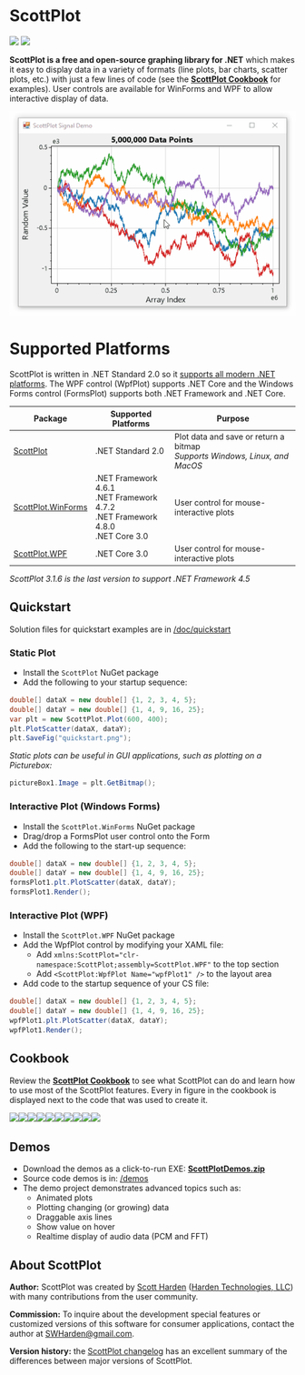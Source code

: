 # ScottPlot

[![](https://img.shields.io/azure-devops/build/swharden/swharden/2?label=Build&logo=azure%20pipelines)](https://dev.azure.com/swharden/swharden/_build/latest?definitionId=2&branchName=master)
[![](https://img.shields.io/nuget/dt/ScottPlot?color=004880&label=NuGet%20Installs&logo=nuget)](https://www.nuget.org/packages/ScottPlot/)

**ScottPlot is a free and open-source graphing library for .NET** which makes it easy to display data in a variety of formats (line plots, bar charts, scatter plots, etc.) with just a few lines of code (see the **[ScottPlot Cookbook](/cookbook)** for examples). User controls are available for WinForms and WPF to allow interactive display of data.

![](dev/nuget/ScottPlot.gif)

# Supported Platforms
ScottPlot is written in .NET Standard 2.0 so it [supports all modern .NET platforms](https://docs.microsoft.com/en-us/dotnet/standard/net-standard#net-implementation-support). The WPF control (WpfPlot) supports .NET Core and the Windows Forms control (FormsPlot) supports both .NET Framework and .NET Core.

Package | Supported Platforms | Purpose
---|---|---
[ScottPlot](https://www.nuget.org/packages/ScottPlot/) | .NET Standard 2.0 | Plot data and save or return a bitmap <br> _Supports Windows, Linux, and MacOS_
[ScottPlot.WinForms](https://www.nuget.org/packages/ScottPlot.WinForms/) | .NET Framework 4.6.1 <br> .NET Framework 4.7.2 <br> .NET Framework 4.8.0 <br>  .NET Core 3.0 | User control for mouse-interactive plots
[ScottPlot.WPF](https://www.nuget.org/packages/ScottPlot.WPF/) | .NET Core 3.0 | User control for mouse-interactive plots

_ScottPlot 3.1.6 is the last version to support .NET Framework 4.5_

## Quickstart

Solution files for quickstart examples are in [/doc/quickstart](/doc/quickstart)

### Static Plot

* Install the `ScottPlot` NuGet package
* Add the following to your startup sequence:

```cs
double[] dataX = new double[] {1, 2, 3, 4, 5};
double[] dataY = new double[] {1, 4, 9, 16, 25};
var plt = new ScottPlot.Plot(600, 400);
plt.PlotScatter(dataX, dataY);
plt.SaveFig("quickstart.png");
```

_Static plots can be useful in GUI applications, such as plotting on a Picturebox:_

```cs
pictureBox1.Image = plt.GetBitmap();
```

### Interactive Plot (Windows Forms)
* Install the `ScottPlot.WinForms` NuGet package
* Drag/drop a FormsPlot user control onto the Form
* Add the following to the start-up sequence:
```cs
double[] dataX = new double[] {1, 2, 3, 4, 5};
double[] dataY = new double[] {1, 4, 9, 16, 25};
formsPlot1.plt.PlotScatter(dataX, dataY);
formsPlot1.Render();
```

### Interactive Plot (WPF)
* Install the `ScottPlot.WPF` NuGet package
* Add the WpfPlot control by modifying your XAML file:
  * Add `xmlns:ScottPlot="clr-namespace:ScottPlot;assembly=ScottPlot.WPF"` to the top section
  * Add `<ScottPlot:WpfPlot Name="wpfPlot1" />` to the layout area
* Add code to the startup sequence of your CS file:
```cs
double[] dataX = new double[] {1, 2, 3, 4, 5};
double[] dataY = new double[] {1, 4, 9, 16, 25};
wpfPlot1.plt.PlotScatter(dataX, dataY);
wpfPlot1.Render();
```

## Cookbook
Review the **[ScottPlot Cookbook](/cookbook)** to see what ScottPlot can do and learn how to use most of the ScottPlot features. Every in figure in the cookbook is displayed next to the code that was used to create it. 

<a href="https://github.com/swharden/ScottPlot/tree/master/cookbook"><img src="https://raw.githubusercontent.com/swharden/ScottPlot/master/cookbook/images/02_Styling_Scatter_Plots.png" width="200"><img src="https://raw.githubusercontent.com/swharden/ScottPlot/master/cookbook/images/06b_Custom_LineStyles.png" width="200"><img src="https://raw.githubusercontent.com/swharden/ScottPlot/master/cookbook/images/22_Custom_Colors.png" width="200"><img src="https://raw.githubusercontent.com/swharden/ScottPlot/master/cookbook/images/25_Corner_Axis_Frame.png" width="200"><img src="https://raw.githubusercontent.com/swharden/ScottPlot/master/cookbook/images/30a_Signal.png" width="200"><img src="https://raw.githubusercontent.com/swharden/ScottPlot/master/cookbook/images/41_Axis_Spans.png" width="200"><img src="https://raw.githubusercontent.com/swharden/ScottPlot/master/cookbook/images/62_Plot_Bar_Data_Fancy.png" width="200"><img src="https://raw.githubusercontent.com/swharden/ScottPlot/master/cookbook/images/65_Histogram.png" width="200"><img src="https://raw.githubusercontent.com/swharden/ScottPlot/master/cookbook/images/66_CPH.png" width="200"><img src="https://raw.githubusercontent.com/swharden/ScottPlot/master/cookbook/images/67_Candlestick.png" width="200"></a>

## Demos
* Download the demos as a click-to-run EXE: **[ScottPlotDemos.zip](https://github.com/swharden/ScottPlot/raw/master/demos/ScottPlotDemos.zip)**
* Source code demos is in: [/demos](/demos)
* The demo project demonstrates advanced topics such as:
  * Animated plots
  * Plotting changing (or growing) data
  * Draggable axis lines
  * Show value on hover
  * Realtime display of audio data (PCM and FFT)

## About ScottPlot

**Author:** ScottPlot was created by [Scott Harden](http://www.SWHarden.com/) ([Harden Technologies, LLC](http://tech.swharden.com)) with many contributions from the user community. 

**Commission:** To inquire about the development special features or customized versions of this software for consumer applications, contact the author at [SWHarden@gmail.com](mailto:swharden@gmail.com).

**Version history:** the [ScottPlot changelog](/dev/changelog.md) has an excellent summary of the differences between major versions of ScottPlot.
